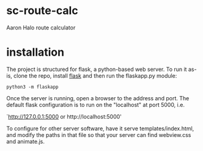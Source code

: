 # sc-route-calc
Aaron Halo route calculator

# installation
The project is structured for flask, a python-based web server. To run it as-is, clone the 
repo, install [flask](https://pypi.org/project/Flask/) and then run the flaskapp.py module:

`python3 -m flaskapp`

Once the server is running, open a browser to the address and port.  The default flask 
configuration is to run on the "localhost" at port 5000, i.e. 

`http://127.0.0.1:5000 or http://localhost:5000'

To configure for other server software, have it serve templates/index.html, and modify the
paths in that file so that your server can find webview.css and animate.js.
